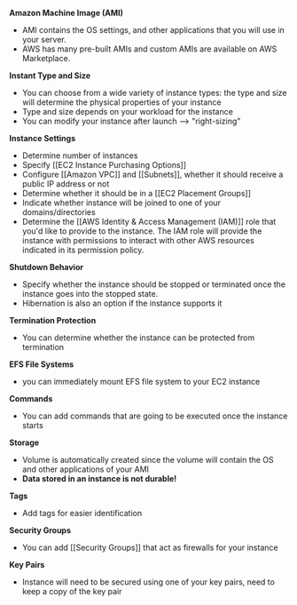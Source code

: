 **Amazon Machine Image (AMI)**
- AMI contains the OS settings, and other applications that you will use in your server. 
- AWS has many pre-built AMIs and custom AMIs are available on AWS Marketplace.

**Instant Type and Size**
- You can choose from a wide variety of instance types: the type and size will determine the physical properties of your instance
- Type and size depends on your workload for the instance
- You can modify your instance after launch --> "right-sizing"

**Instance Settings**
- Determine number of instances
- Specify [[EC2 Instance Purchasing Options]]
- Configure [[Amazon VPC]] and [[Subnets]], whether it should receive a public IP address or not
- Determine whether it should be in a [[EC2 Placement Groups]]
- Indicate whether instance will be joined to one of your domains/directories
- Determine the [[AWS Identity & Access Management (IAM)]] role that you'd like to provide to the instance. The IAM role will provide the instance with permissions to interact with other AWS resources indicated in its permission policy.

**Shutdown Behavior**
- Specify whether the instance should be stopped or terminated once the instance goes into the stopped state.
- Hibernation is also an option if the instance supports it

**Termination Protection**
- You can determine whether the instance can be protected from termination

**EFS File Systems**
- you can immediately mount EFS file system to your EC2 instance

**Commands**
- You can add commands that are going to be executed once the instance starts

**Storage**
- Volume is automatically created since the volume will contain the OS and other applications of your AMI
- **Data stored in an instance is not durable!**

**Tags**
- Add tags for easier identification

**Security Groups**
- You can add [[Security Groups]] that act as firewalls for your instance

**Key Pairs**
- Instance will need to be secured using one of your key pairs, need to keep a copy of the key pair

